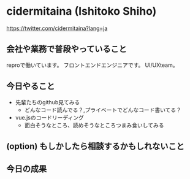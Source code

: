 # cidermitaina (Ishitoko Shiho)
https://twitter.com/cidermitaina?lang=ja

## 会社や業務で普段やっていること
reproで働いています。
フロントエンドエンジニアです。
UI/UXteam。

## 今日やること
- 先輩たちのgithub見てみる
  - どんなコード読んでる？,プライベートでどんなコード書いてる？
- vue.jsのコードリーディング
  - 面白そうなところ、読めそうなところつまみ食いしてみる



## (option) もしかしたら相談するかもしれないこと


## 今日の成果
